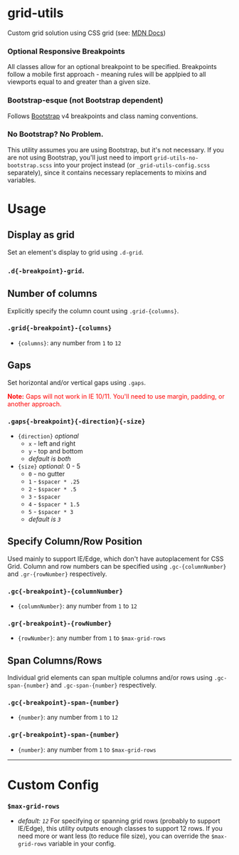 # grid-utils
Custom grid solution using CSS grid (see: [MDN Docs](https://developer.mozilla.org/en-US/docs/Web/CSS/CSS_Grid_Layout))

### Optional Responsive Breakpoints
All classes allow for an optional breakpoint to be specified. Breakpoints follow a mobile first approach - meaning rules will be applpied to all viewports equal to and greater than a given size.

### Bootstrap-esque (not Bootstrap dependent)
Follows [Bootstrap](http://getbootstrap.com/) v4 breakpoints and class naming conventions.

### No Bootstrap? No Problem.
This utility assumes you are using Bootstrap, but it's not necessary. If you are not using Bootstrap, you'll just need to import `grid-utils-no-bootstrap.scss` into your project instead (or `_grid-utils-config.scss` separately), since it contains necessary replacements to mixins and variables.

Usage
===

## Display as grid
Set an element's display to grid using `.d-grid`.

### `.d{-breakpoint}-grid`.

## Number of columns
Explicitly specify the column count using `.grid-{columns}`.

### `.grid{-breakpoint}-{columns}`
* `{columns}`: any number from `1` to `12`

## Gaps
Set horizontal and/or vertical gaps using `.gaps`.

<p style="color: red;"><strong>Note:</strong> Gaps will not work in IE 10/11. You'll need to use margin, padding, or another approach.</p>

### `.gaps{-breakpoint}{-direction}{-size}`
 * `{direction}` *optional*
    * `x` - left and right
    * `y` - top and bottom
    * *default is both*
 * `{size}` *optional*: 0 - 5
    * `0` - no gutter
    * `1` - `$spacer * .25`
    * `2` - `$spacer * .5`
    * `3` - `$spacer`
    * `4` - `$spacer * 1.5`
    * `5` - `$spacer * 3`
    * *default is `3`*

## Specify Column/Row Position
Used mainly to support IE/Edge, which don't have autoplacement for CSS Grid. Column and row numbers can be specified using `.gc-{columnNumber}` and `.gr-{rowNumber}` respectively.
### `.gc{-breakpoint}-{columnNumber}`
* `{columnNumber}`: any number from `1` to `12`
### `.gr{-breakpoint}-{rowNumber}`
* `{rowNumber}`: any number from `1` to `$max-grid-rows`

## Span Columns/Rows
Individual grid elements can span multiple columns and/or rows using `.gc-span-{number}` and `.gc-span-{number}` respectively.
### `.gc{-breakpoint}-span-{number}`
* `{number}`: any number from `1` to `12`
### `.gr{-breakpoint}-span-{number}`
* `{number}`: any number from `1` to `$max-grid-rows`

---

Custom Config
===
### `$max-grid-rows`
* *default: `12`*
For specifying or spanning grid rows (probably to support IE/Edge), this utility outputs enough classes to support 12 rows. If you need more or want less (to reduce file size), you can override the `$max-grid-rows` variable in your config.
